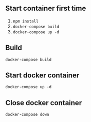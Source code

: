 ## Start container first time
1. `npm install`
2. `docker-compose build`
3. `docker-compose up -d`

## Build
`docker-compose build`

## Start docker container
`docker-compose up -d`

## Close docker container
`docker-compose down`